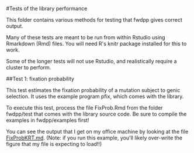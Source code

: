#Tests of the library performance

This folder contains various methods for testing that fwdpp gives correct output.

Many of these tests are meant to be run from within Rstudio using Rmarkdown (Rmd) files.  You will need R's knitr package installed for this to work.

Some of the longer tests will not use Rstudio, and realistically require a cluster to perform.

##Test 1: fixation probability

This test estimates the fixation probability of a mutation subject to genic selection.  It uses the example program pfix, which comes with the library.

To execute this test, process the file FixProb.Rmd from the folder fwdpp/test that comes with the library source code.  Be sure to compile the examples in fwdpp/examples first!

You can see the output that I get on my office machine by looking at the file [FixProbKRT.md](FixProbKRT.md).  (Note: if you run this example, you'll likely over-write the figure that my file is expecting to load!!)
